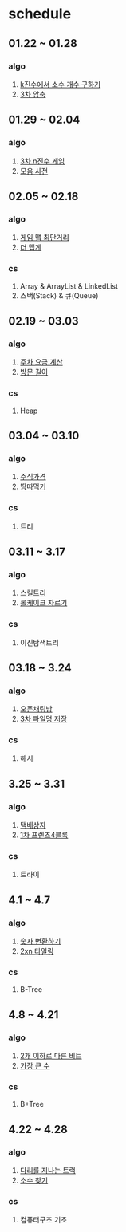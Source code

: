 # schedule

## 01.22 ~ 01.28
### algo
1. [k진수에서 소수 개수 구하기](https://school.programmers.co.kr/learn/courses/30/lessons/92335)
2. [3차 압축](https://school.programmers.co.kr/learn/courses/30/lessons/17684)

## 01.29 ~ 02.04
### algo
1. [3차 n진수 게임](https://school.programmers.co.kr/learn/courses/30/lessons/17687)
2. [모음 사전](https://school.programmers.co.kr/learn/courses/30/lessons/84512)

## 02.05 ~ 02.18
### algo
1. [게임 맵 최단거리](https://school.programmers.co.kr/learn/courses/30/lessons/1844)
2. [더 맵게](https://school.programmers.co.kr/learn/courses/30/lessons/42626)
### cs
1. Array & ArrayList & LinkedList
2. 스택(Stack) & 큐(Queue)

## 02.19 ~ 03.03
### algo
1. [주차 요금 계산](https://school.programmers.co.kr/learn/courses/30/lessons/92341)
2. [방문 길이](https://school.programmers.co.kr/learn/courses/30/lessons/49994)
### cs
1. Heap

## 03.04 ~ 03.10
### algo
1. [주식가격](https://school.programmers.co.kr/learn/courses/30/lessons/42584)
2. [땅따먹기](https://school.programmers.co.kr/learn/courses/30/lessons/12913)
### cs
1. 트리

## 03.11 ~ 3.17
### algo
1. [스킬트리](https://school.programmers.co.kr/learn/courses/30/lessons/49993)
2. [롤케이크 자르기](https://school.programmers.co.kr/learn/courses/30/lessons/132265)
### cs
1. 이진탐색트리

## 03.18 ~ 3.24
### algo
1. [오픈채팅방](https://school.programmers.co.kr/learn/courses/30/lessons/42888)
2. [3차 파일명 저장](https://school.programmers.co.kr/learn/courses/30/lessons/17686)
### cs
1. 해시

## 3.25 ~ 3.31
### algo
1. [택배상자](https://school.programmers.co.kr/learn/courses/30/lessons/131704)
2. [1차 프렌즈4블록](https://school.programmers.co.kr/learn/courses/30/lessons/17679)
### cs
1. 트라이

## 4.1 ~ 4.7
### algo
1. [숫자 변환하기](https://school.programmers.co.kr/learn/courses/30/lessons/154538)
2. [2xn 타일링](https://school.programmers.co.kr/learn/courses/30/lessons/12900)
### cs
1. B-Tree

## 4.8 ~ 4.21
### algo
1. [2개 이하로 다른 비트](https://school.programmers.co.kr/learn/courses/30/lessons/77885)
2. [가장 큰 수](https://school.programmers.co.kr/learn/courses/30/lessons/42746)
### cs
1. B+Tree

## 4.22 ~ 4.28
### algo
1. [다리를 지나는 트럭](https://school.programmers.co.kr/learn/courses/30/lessons/42583)
2. [소수 찾기](https://school.programmers.co.kr/learn/courses/30/lessons/42839)
### cs
1. 컴퓨터구조 기초
